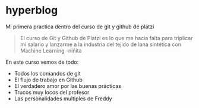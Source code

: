 # hyperblog
Mi primera practica dentro del curso de git y github de platzi
>El curso de Git y Github de Platzi es lo que me hacia falta para triplicar mi salario y lanzarme a la industria del tejido de lana sintética con Machine Learning
>-niñita

En este curso vemos de todo:
* Todos los comandos de git
* El flujo de trabajo en Github
* El verdadero amor por las buenas prácticas
* Trucos muy locos del profesor
* Las personalidades multiples de Freddy
